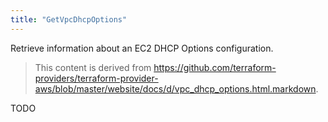 ```yaml
---
title: "GetVpcDhcpOptions"
---
```


<!-- WARNING: this file was generated by the Pulumi Terraform Bridge (tfgen) Tool. -->
<!-- Do not edit by hand unless you're certain you know what you are doing! -->

<style>
  table td p { margin-top: 0; margin-bottom: 0; }
</style>

Retrieve information about an EC2 DHCP Options configuration.

> This content is derived from https://github.com/terraform-providers/terraform-provider-aws/blob/master/website/docs/d/vpc_dhcp_options.html.markdown.


TODO

